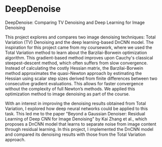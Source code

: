 # DeepDenoise

DeepDenoise: Comparing TV Denoising and Deep Learning for Image Denoising

This project explores and compares two image denoising techniques: Total Variation (TV) Denoising and the deep learning-based DnCNN model. The inspiration for this project came from my coursework, where we used the Total Variation method to learn about the Barzilai-Borwein optimization algorithm. This gradient-based method improves upon Cauchy's classical steepest-descent method, which often suffers from slow convergence. Instead of calculating the costly Hessian matrix, the Barzilai-Borwein method approximates the quasi-Newton approach by estimating the Hessian using scalar step sizes derived from finite differences between two consecutive gradient evaluations. This allows for faster convergence without the complexity of full Newton’s methods. We applied this optimization method to image denoising as part of the course.

With an interest in improving the denoising results obtained from Total Variation, I explored how deep neural networks could be applied to this task. This led me to the paper "Beyond a Gaussian Denoiser: Residual Learning of Deep CNN for Image Denoising" by Kai Zhang et al., which proposes a DnCNN model that learns to separate noise from image content through residual learning. In this project, I implemented the DnCNN model and compared its denoising results with those from the Total Variation approach.
